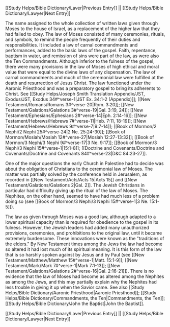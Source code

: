 [[Study Helps/Bible Dictionary/Laver|Previous Entry]]  ||  [[Study Helps/Bible Dictionary/Lawyer|Next Entry]]

 The name assigned to the whole collection of written laws given through Moses to the house of Israel, as a replacement of the higher law that they had failed to obey. The law of Moses consisted of many ceremonies, rituals, and symbols, to remind the people frequently of their duties and responsibilities. It included a law of carnal commandments and performances, added to the basic laws of the gospel. Faith, repentance, baptism in water, and remission of sins were part of the law, as were also the Ten Commandments. Although inferior to the fulness of the gospel, there were many provisions in the law of Moses of high ethical and moral value that were equal to the divine laws of any dispensation. The law of carnal commandments and much of the ceremonial law were fulfilled at the death and resurrection of Jesus Christ. The law functioned under the Aaronic Priesthood and was a preparatory gospel to bring its adherents to Christ. See [[Study Helps/Joseph Smith Translation Appendix/JST, Exodus/JST, Exodus 34#^verse-1|JST Ex. 34:1-2 (Appendix)]]; [[New Testament/Romans/Romans 3#^verse-20|Rom. 3:20]]; [[New Testament/Galations/Galations 3#^verse-19|Gal. 3:19, 24]]; [[New Testament/Ephesians/Ephesians 2#^verse-14|Eph. 2:14-16]]; [[New Testament/Hebrews/Hebrews 7#^verse-11|Heb. 7:11, 18-19]]; [[New Testament/Hebrews/Hebrews 9#^verse-7|9:7-14]]; [[Book of Mormon/2 Nephi/2 Nephi 25#^verse-24|2 Ne. 25:24-30]]; [[Book of Mormon/Mosiah/Mosiah 12#^verse-27|Mosiah 12:27-13:32]]; [[Book of Mormon/3 Nephi/3 Nephi 9#^verse-17|3 Ne. 9:17]]; [[Book of Mormon/3 Nephi/3 Nephi 15#^verse-1|15:1-8]]; [[Doctrine and Covenants/Doctrine and Covenants/Doctrine and Covenants 84#^verse-23|D&C 84:23-27]].

 One of the major questions the early Church in Palestine had to decide was about the obligation of Christians to the ceremonial law of Moses. The matter was partially solved by the conference held in Jerusalem, as recorded in [[New Testament/Acts/Acts 15|Acts 15]] and [[New Testament/Galations/Galations 2|Gal. 2]]. The Jewish Christians in particular had difficulty giving up the ritual of the law of Moses. The Nephites, on the other hand, seemed to have had much less of a problem doing so (see [[Book of Mormon/3 Nephi/3 Nephi 15#^verse-1|3 Ne. 15:1-5]]).

 The law as given through Moses was a good law, although adapted to a lower spiritual capacity than is required for obedience to the gospel in its fulness. However, the Jewish leaders had added many unauthorized provisions, ceremonies, and prohibitions to the original law, until it became extremely burdensome. These innovations were known as the "traditions of the elders." By New Testament times among the Jews the law had become so altered it had lost much of its spiritual meaning. It is this form of the law that is so harshly spoken against by Jesus and by Paul (see [[New Testament/Matthew/Matthew 15#^verse-1|Matt. 15:1-9]]; [[New Testament/Mark/Mark 7#^verse-1|Mark 7:1-13]]; [[New Testament/Galations/Galations 2#^verse-16|Gal. 2:16-21]]). There is no evidence that the law of Moses had become as altered among the Nephites as among the Jews, and this may partially explain why the Nephites had less trouble in giving it up when the Savior came. See also [[Study Helps/Bible Dictionary/Aaronic Priesthood|Aaronic Priesthood]]; [[Study Helps/Bible Dictionary/Commandments, the Ten|Commandments, the Ten]]; [[Study Helps/Bible Dictionary/John the Baptist|John the Baptist]].

[[Study Helps/Bible Dictionary/Laver|Previous Entry]]  ||  [[Study Helps/Bible Dictionary/Lawyer|Next Entry]]